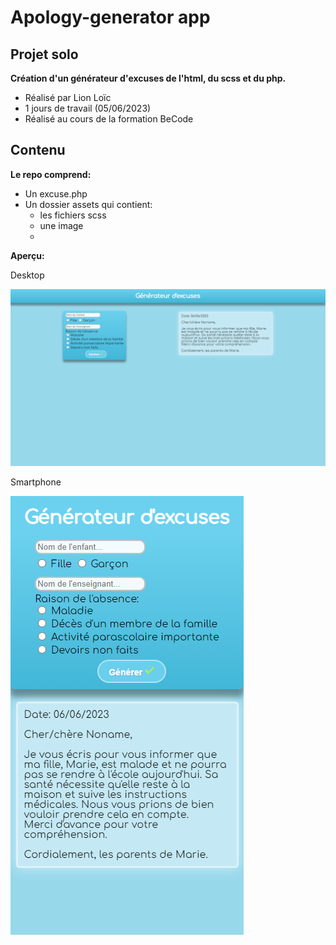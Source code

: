 # Apology-generator app
## Projet solo
__Création d'un générateur d'excuses de l'html, du scss et du php.__
* Réalisé par Lion Loïc
* 1 jours de travail (05/06/2023)
* Réalisé au cours de la formation BeCode
## Contenu
__Le repo comprend:__
* Un excuse.php
* Un dossier assets qui contient:
   * les fichiers scss
   * une image 
   * 
__Aperçu:__

Desktop

![alt tag](https://github.com/Loic-lion/apology-generator/blob/main/img%20readme/screenshot-desktop.png?raw=true)

Smartphone

![alt tag](https://github.com/Loic-lion/apology-generator/blob/main/img%20readme/screenshot-smartphone.png?raw=true)
